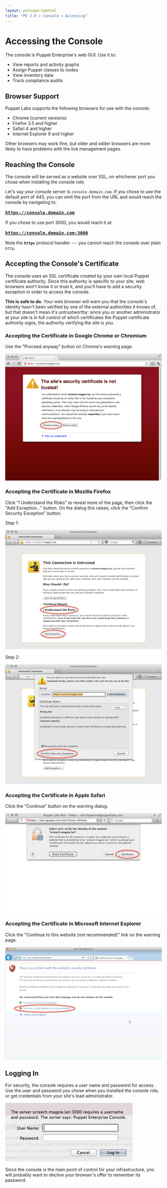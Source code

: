 ```yaml
---
layout: pe2experimental
title: "PE 2.0 » Console » Accessing"
---
```


Accessing the Console
=====

The console is Puppet Enterprise's web GUI. Use it to:

* View reports and activity graphs
* Assign Puppet classes to nodes
* View inventory data
* Track compliance audits

Browser Support
-----

Puppet Labs supports the following browsers for use with the console:

- Chrome (current versions)
- Firefox 3.5 and higher
- Safari 4 and higher
- Internet Explorer 9 and higher

Other browsers may work fine, but older and odder browsers are more likely to have problems with the live management pages. 

Reaching the Console
-----

The console will be served as a website over SSL, on whichever port you chose when installing the console role. 

Let's say your console server is `console.domain.com`. If you chose to use the default port of 443, you can omit the port from the URL and would reach the console by navigating to:

<big><strong><code>https://console.domain.com</code></strong></big>

If you chose to use port 3000, you would reach it at:

<big><strong><code>https://console.domain.com:3000</code></strong></big>

Note the **`https`** protocol handler --- you cannot reach the console over plain `http`.

Accepting the Console's Certificate
-----

The console uses an SSL certificate created by your own local Puppet certificate authority. Since this authority is specific to your site, web browsers won't know it or trust it, and you'll have to add a security exception in order to access the console. 

**This is safe to do.** Your web browser will warn you that the console's identity hasn't been verified by one of the external authorities it knows of, but that doesn't mean it's untrustworthy: since you or another administrator at your site is in full control of which certificates the Puppet certificate authority signs, the authority verifying the site is _you._ 

### Accepting the Certificate in Google Chrome or Chromium

Use the "Proceed anyway" button on Chrome's warning page.

![Screenshot: Chrome showing an untrusted cert warning, with the 'Proceed anyway' button highlighted][cert_chrome]

### Accepting the Certificate in Mozilla Firefox

Click "I Understand the Risks" to reveal more of the page, then click the "Add Exception..." button. On the dialog this raises, click the "Confirm Security Exception" button.

Step 1:

![Screenshot: Firefox's untrusted cert warning, with two controls highlighted][cert_firefox1]

Step 2:

![Screenshot: Firefox's cert details dialog, with the confirm button highlighted][cert_firefox2]

### Accepting the Certificate in Apple Safari

Click the "Continue" button on the warning dialog. 

![Screenshot: Safari's untrusted cert dialog, with the continue button highlighted][cert_safari]

### Accepting the Certificate in Microsoft Internet Explorer

Click the "Continue to this website (not recommended)" link on the warning page. 

![Screenshot: IE's untrusted cert page, with the continue link highlighted][cert_ie]

[cert_chrome]: ./images/console/accessing_cert_chrome.png
[cert_firefox1]: ./images/console/accessing_cert_firefox1.png
[cert_firefox2]: ./images/console/accessing_cert_firefox2.png
[cert_safari]: ./images/console/accessing_cert_safari.png
[cert_ie]: ./images/console/accessing_cert_ie.png
[login]: ./images/console/accessing_login.png



Logging In
-----

For security, the console requires a user name and password for access. Use the user and password you chose when you installed the console role, or get credentials from your site's lead administrator.

![Screenshot: a login dialog asking for credentials][login]

Since the console is the main point of control for your infrastructure, you will probably want to decline your browser's offer to remember its password. 
